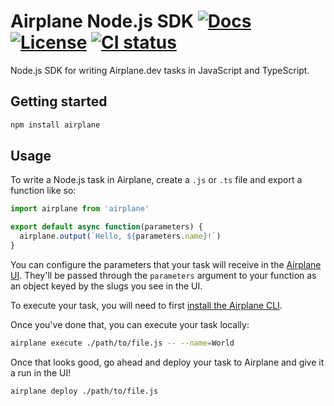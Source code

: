 # Airplane Node.js SDK [![Docs](https://img.shields.io/github/v/tag/airplanedev/node-sdk?label=docs)](https://docs.airplane.dev) [![License](https://img.shields.io/github/license/airplanedev/node-sdk)](https://github.com/airplanedev/node-sdk/blob/main/LICENSE) [![CI status](https://img.shields.io/github/workflow/status/airplanedev/node-sdk/test/main)](https://github.com/airplanedev/node-sdk/actions?query=branch%3Amain)

Node.js SDK for writing Airplane.dev tasks in JavaScript and TypeScript.

## Getting started

```sh
npm install airplane
```

## Usage

To write a Node.js task in Airplane, create a `.js` or `.ts` file and export a function like so:

```js
import airplane from 'airplane'

export default async function(parameters) {
  airplane.output(`Hello, ${parameters.name}!`)
}
```

You can configure the parameters that your task will receive in the [Airplane UI](http://app.airplane.dev/). They'll be passed through the `parameters` argument to your function as an object keyed by the slugs you see in the UI.

To execute your task, you will need to first [install the Airplane CLI](https://docs.airplane.dev/getting-started/install-the-airplane-cli).

Once you've done that, you can execute your task locally:

```sh
airplane execute ./path/to/file.js -- --name=World
```

Once that looks good, go ahead and deploy your task to Airplane and give it a run in the UI!

```sh
airplane deploy ./path/to/file.js
```

